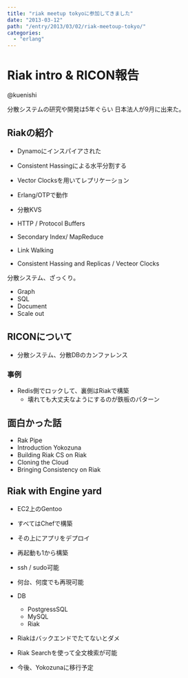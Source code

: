 ```yaml
---
title: "riak meetup tokyoに参加してきました"
date: "2013-03-12"
path: "/entry/2013/03/02/riak-meetoup-tokyo/"
categories:
  - "erlang"
---
```

# Riak intro & RICON報告

@kuenishi

分散システムの研究や開発は5年ぐらい
日本法人が9月に出来た。

## Riakの紹介

* Dynamoにインスパイアされた
* Consistent Hassingによる水平分割する
* Vector Clocksを用いてレプリケーション
* Erlang/OTPで動作
* 分散KVS

* HTTP / Protocol Buffers
* Secondary Index/ MapReduce
* Link Walking
* Consistent Hassing and Replicas / Vecteor Clocks

分散システム、ざっくり。

* Graph
* SQL
* Document
* Scale out

## RICONについて

* 分散システム、分散DBのカンファレンス

### 事例

* Redis側でロックして、裏側はRiakで構築
  * 壊れても大丈夫なようにするのが鉄板のパターン

## 面白かった話

* Rak Pipe
* Introduction Yokozuna
* Building Riak CS on Riak
* Cloning the Cloud
* Bringing Consistency on Riak

## Riak with Engine yard

* EC2上のGentoo
* すべてはChefで構築
* その上にアプリをデプロイ
* 再起動も1から構築
* ssh / sudo可能
* 何台、何度でも再現可能

* DB
  * PostgressSQL
  * MySQL
  * Riak

* Riakはバックエンドでたてないとダメ
* Riak Searchを使って全文検索が可能
* 今後、Yokozunaに移行予定
